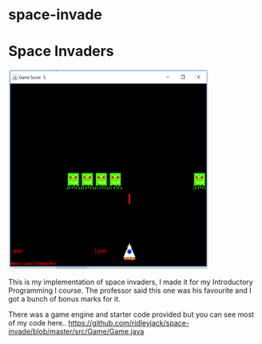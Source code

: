 # space-invade
<h1>Space Invaders</h1>
<img src="https://github.com/ridleyjack/space-invade/blob/master/spaceInvaders.png" width="400px" height="400px" alt="invaders screenshot">

This is my implementation of space invaders, I made it for my Introductory Programming I course. The professor
  said this one was his favourite and I got a bunch of bonus marks for it.
  
 There was a game engine and starter code provided but you can see most of my code here..
 https://github.com/ridleyjack/space-invade/blob/master/src/Game/Game.java
